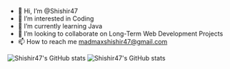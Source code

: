 - 👋 Hi, I’m @Shishir47
- 👀 I’m interested in Coding
- 🌱 I’m currently learning Java
- 💞️ I’m looking to collaborate on Long-Term Web Development Projects
- 📫 How to reach me madmaxshishir47@gmail.com

![Shishir47's GitHub stats](https://github-readme-repo-card.vercel.app/api?username=shishir47&theme=dark&show_icons=true)
![Shishir47's GitHub stats](https://github-readme-stats.vercel.app/api?username=shishir47&theme=dark&show_icons=true)


<!---
Shishir47/Shishir47 is a ✨ special ✨ repository because its `README.md` (this file) appears on your GitHub profile.
You can click the Preview link to take a look at your changes.
--->
